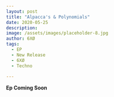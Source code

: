 ```yaml
---
layout: post
title: "Alpacca's & Polynomials"
date: 2020-05-25
description: 
image: /assets/images/placeholder-8.jpg
author: 6XØ
tags: 
  - EP
  - New Release
  - 6XØ
  - Techno
  
---
```


**Ep Coming Soon**
